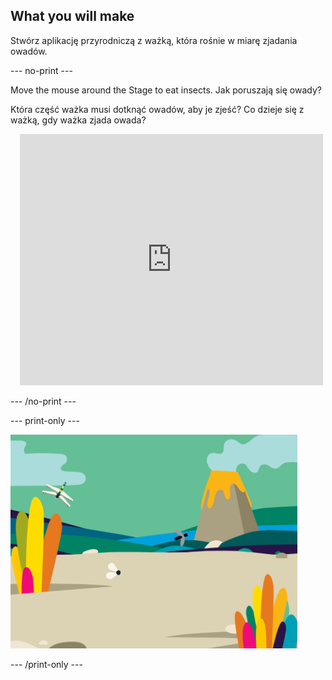 ## What you will make

Stwórz aplikację przyrodniczą z ważką, która rośnie w miarę zjadania owadów.

--- no-print ---

<div style="display: flex; flex-wrap: wrap">
<div style="flex-basis: 175px; flex-grow: 1">  
Move the mouse around the Stage to eat insects. Jak poruszają się owady?

Która część ważka musi dotknąć owadów, aby je zjeść? Co dzieje się z ważką, gdy ważka zjada owada?
</div>
<div class="scratch-preview" style="margin-left: 15px;">
  <iframe allowtransparency="true" width="485" height="402" src="https://scratch.mit.edu/projects/embed/521688740/?autostart=false" frameborder="0"></iframe>
</div>
</div>

--- /no-print ---

--- print-only ---

![Skończony projekt](images/showcase_static.png)

--- /print-only ---
